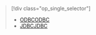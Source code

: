 > [!div class="op_single_selector"]
> * [<span data-ttu-id="4fe57-101">ODBC</span><span class="sxs-lookup"><span data-stu-id="4fe57-101">ODBC</span></span>](../articles/hdinsight/hdinsight-connect-excel-hive-odbc-driver.md)
> * [<span data-ttu-id="4fe57-102">JDBC</span><span class="sxs-lookup"><span data-stu-id="4fe57-102">JDBC</span></span>](../articles/hdinsight/hdinsight-connect-hive-jdbc-driver.md)
> 
> 

